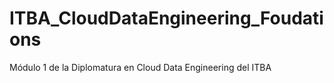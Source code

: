 # ITBA_CloudDataEngineering_Foudations
Módulo 1 de la Diplomatura en Cloud Data Engineering del ITBA
